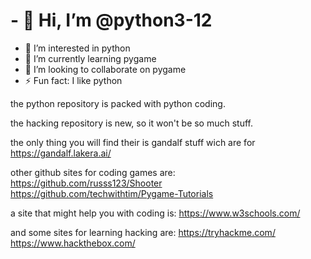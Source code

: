 # - 👋 Hi, I’m @python3-12
- 👀 I’m interested in python
- 🌱 I’m currently learning pygame
- 💞️ I’m looking to collaborate on pygame
- ⚡ Fun fact: I like python
  
the python repository is packed with python coding.

the hacking repository is new, so it won't be so much stuff.

the only thing you will find their is gandalf stuff wich are for https://gandalf.lakera.ai/

other github sites for coding games are:
https://github.com/russs123/Shooter
https://github.com/techwithtim/Pygame-Tutorials

a site that might help you with coding is:
https://www.w3schools.com/

and some sites for learning hacking are:
https://tryhackme.com/
https://www.hackthebox.com/









<!---
python3-12/python3-12 is a ✨ special ✨ repository because its `README.md` (this file) appears on your GitHub profile.
You can click the Preview link to take a look at your changes.
--->

